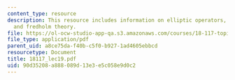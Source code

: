 ```yaml
---
content_type: resource
description: This resource includes information on elliptic operators, smoothing operators,
  and fredholm theory.
file: https://ol-ocw-studio-app-qa.s3.amazonaws.com/courses/18-117-topics-in-several-complex-variables-spring-2005/90d35208a888089d13e3e5c058e9d0c2_18117_lec19.pdf
file_type: application/pdf
parent_uid: a8ce75da-f40b-c5f0-b927-1ad4605ebbcd
resourcetype: Document
title: 18117_lec19.pdf
uid: 90d35208-a888-089d-13e3-e5c058e9d0c2
---
```

